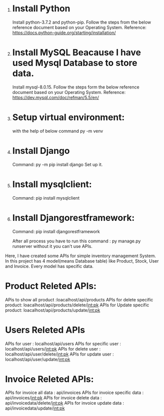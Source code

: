 1. # Install Python
    Install python-3.7.2 and python-pip. Follow the steps from the below reference document based on your Operating System. Reference:
    https://docs.python-guide.org/starting/installation/

2. # Install MySQL  Beacause I have used Mysql Database to store data.
   Install mysql-8.0.15. Follow the steps form the below reference document based on your Operating System. Reference:
   https://dev.mysql.com/doc/refman/5.5/en/

4. # Setup virtual environment:
   with the help of below command
   py -m venv <name>

5. # Install Django
   Command: py -m pip install django
   Set up it.

6. # Install mysqlclient:
   Command: pip install mysqlclient

7. # Install Djangorestframework:
   Command: pip install djangorestframework

   After all process you have to run this command : py manage.py runserver without it you can't use APIs.
  
Here, I have created some APIs for simple inventory management System. In this project has 4 model(means Database table) like Product, Stock, User and Invoice.
Every model has specific data.

# Product Releted APIs:
APis to show all product :loacalhost/api/products
APIs for delete specific product: loacalhost/api/products/delete/<int:pk>
APIs for Update specific product: loacalhost/api/products/update/<int:pk>

# Users Releted APIs
   APIs for user : localhost/api/users
   APIs for specific user : localhost/api/users/<int:pk>
   APIs for delete user : localhost/api/user/delete/<int:pk>
   APIs for update user : localhost/api/user/update/<int:pk>

# Invoice Releted APIs:
   APIs for invoice all data : api/invoices
   APIs for invoice specific data : api/invoices/<int:pk>
   APIs for invoice delete data : api/invoicedata/delete/<int:pk>
   APIs for invoice update data : api/invoicedata/update/<int:pk>
          
 
   

   
 
